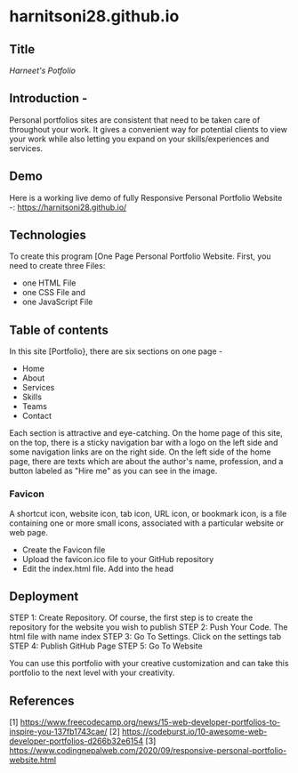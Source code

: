 # harnitsoni28.github.io

## Title
*Harneet's Potfolio*

## Introduction -
Personal portfolios sites are consistent that need to be taken care of throughout your work.
It gives a convenient way for potential clients to view your work while also letting you expand on your skills/experiences and services.

## Demo
Here is a working live demo of fully Responsive Personal Portfolio Website -: https://harnitsoni28.github.io/



## Technologies
To create this program [One Page Personal Portfolio Website. 
First, you need to create three Files: 
* one HTML File
* one CSS File and 
* one JavaScript File


## Table of contents

In this site [Portfolio}, there are six sections on one page -
* Home
* About
* Services
* Skills
* Teams
* Contact

Each section is attractive and eye-catching. 
On the home page of this site, on the top, there is a sticky navigation bar with a logo on the left side and some navigation links are on the right side. 
On the left side of the home page, there are texts which are about the author's name, profession, and a button labeled as "Hire me" as you can see in the image.

### Favicon 
A shortcut icon, website icon, tab icon, URL icon, or bookmark icon, is a file containing one or more small icons, associated with a particular website or web page.

* Create the Favicon file
* Upload the favicon.ico file to your GitHub repository
* Edit the index.html file. Add into the head

## Deployment 
STEP 1: Create Repository. Of course, the first step is to create the repository for the website you wish to publish
STEP 2: Push Your Code. The html file with name index
STEP 3: Go To Settings. Click on the settings tab
STEP 4: Publish GitHub Page
STEP 5: Go To Website


You can use this portfolio with your creative customization and can take this portfolio to the next level with your creativity.

## References
[1] https://www.freecodecamp.org/news/15-web-developer-portfolios-to-inspire-you-137fb1743cae/
[2] https://codeburst.io/10-awesome-web-developer-portfolios-d266b32e6154
[3] https://www.codingnepalweb.com/2020/09/responsive-personal-portfolio-website.html

